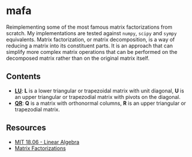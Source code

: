 # mafa
Reimplementing some of the most famous matrix factorizations from scratch. My implementations are tested against `numpy`, `scipy` and `sympy` equivalents. Matrix factorization, or matrix decomposition, is a way of reducing a matrix into its constituent parts. It is an approach that can simplify more complex matrix operations that can be performed on the decomposed matrix rather than on the original matrix itself.

## Contents
* [**LU**](https://github.com/joaopaulq/factorization/blob/master/src/qr.lu): **L** is a lower triangular or trapezoidal matrix with unit diagonal, **U** is an upper triangular or trapezodial matrix with pivots on the diagonal.
* [**QR**](https://github.com/joaopaulq/factorization/blob/master/src/qr.py): **Q** is a matrix with orthonormal columns, **R** is an upper triangular or trapezodial matrix.

## Resources
* [MIT 18.06 - Linear Algebra](https://ocw.mit.edu/courses/mathematics/18-06-linear-algebra-spring-2010/)
* [Matrix Factorizations](http://math.mit.edu/~gs/linearalgebra/linearalgebra5_Matrix.pdf)
